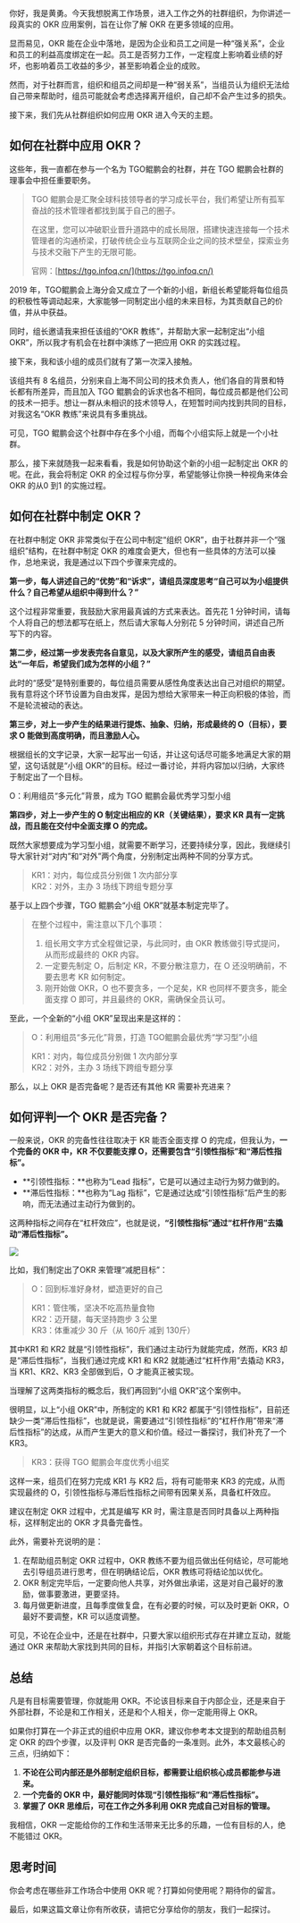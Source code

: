 你好，我是黄勇。今天我想脱离工作场景，进入工作之外的社群组织，为你讲述一段真实的 OKR 应用案例，旨在让你了解 OKR 在更多领域的应用。

显而易见，OKR 能在企业中落地，是因为企业和员工之间是一种“强关系”，企业和员工的利益高度绑定在一起。员工是否努力工作，一定程度上影响着业绩的好坏，也影响着员工收益的多少，甚至影响着企业的成败。

然而，对于社群而言，组织和组员之间却是一种“弱关系”，当组员认为组织无法给自己带来帮助时，组员可能就会考虑选择离开组织，自己却不会产生过多的损失。

接下来，我们先从社群组织如何应用 OKR 进入今天的主题。

## 如何在社群中应用 OKR？

这些年，我一直都在参与一个名为 TGO鲲鹏会的社群，并在 TGO 鲲鹏会社群的理事会中担任重要职务。

> TGO 鲲鹏会是汇聚全球科技领导者的学习成长平台，我们希望让所有孤军奋战的技术管理者都找到属于自己的圈子。  
>   
> 在这里，您可以冲破职业晋升道路中的成长局限，搭建快速连接每一个技术管理者的沟通桥梁，打破传统企业与互联网企业之间的技术壁垒，探索业务与技术交融下产生的无限可能。  
>   
> 官网：[https://tgo.infoq.cn/](https://tgo.infoq.cn/)

2019 年，TGO鲲鹏会上海分会又成立了一个新的小组，新组长希望能将每位组员的积极性等调动起来，大家能够一同制定出小组的未来目标，为其贡献自己的价值，并从中获益。

同时，组长邀请我来担任该组的“OKR 教练”，并帮助大家一起制定出“小组 OKR”，所以我才有机会在社群中演练了一把应用 OKR 的实践过程。

接下来，我和该小组的成员们就有了第一次深入接触。

该组共有 8 名组员，分别来自上海不同公司的技术负责人，他们各自的背景和特长都有所差异，而且加入 TGO 鲲鹏会的诉求也各不相同，每位成员都是他们公司的技术一把手。想让一群从未相识的技术领导人，在短暂时间内找到共同的目标，对我这名“OKR 教练”来说具有多重挑战。

可见，TGO 鲲鹏会这个社群中存在多个小组，而每个小组实际上就是一个小社群。

那么，接下来就随我一起来看看，我是如何协助这个新的小组一起制定出 OKR 的呢。在此，我会将制定 OKR 的全过程与你分享，希望能够让你换一种视角来体会 OKR 的从0 到1 的实施过程。

## 如何在社群中制定 OKR？

在社群中制定 OKR 非常类似于在公司中制定“组织 OKR”，由于社群并非一个“强组织”结构，在社群中制定 OKR 的难度会更大，但也有一些具体的方法可以操作，总地来说，我是通过以下四个步骤来完成的。

**第一步，每人讲述自己的“优势”和“诉求”，请组员深度思考“自己可以为小组提供什么？自己希望从组织中得到什么？”**

这个过程非常重要，我鼓励大家用最真诚的方式来表达。首先花 1 分钟时间，请每个人将自己的想法都写在纸上，然后请大家每人分别花 5 分钟时间，讲述自己所写下的内容。

**第二步，经过第一步发表完各自意见，以及大家所产生的感受，请组员自由表达“一年后，希望我们成为怎样的小组？”**

此时的“感受”是特别重要的，每位组员需要从感性角度表达出自己对组织的期望。我有意将这个环节设置为自由发挥，是因为想给大家带来一种正向积极的体验，而不是轮流被动的表达。

**第三步，对上一步产生的结果进行提炼、抽象、归纳，形成最终的 O（目标），要求 O 能做到高度明确，而且激励人心。**

根据组长的文字记录，大家一起写出一句话，并让这句话尽可能多地满足大家的期望，这句话就是“小组 OKR”的目标。经过一番讨论，并将内容加以归纳，大家终于制定出了一个目标。

O：利用组员“多元化”背景，成为 TGO 鲲鹏会最优秀学习型小组

**第四步，对上一步产生的 O 制定出相应的 KR（关键结果），要求 KR 具有一定挑战，而且能在交付中全面支撑 O 的完成。**

既然大家想要成为学习型小组，就需要不断学习，还要持续分享，因此，我继续引导大家针对“对内”和“对外”两个角度，分别制定出两种不同的分享方式。

> KR1：对内，每位成员分别做 1 次内部分享  
> KR2：对外，主办 3 场线下跨组专题分享

基于以上四个步骤，TGO 鲲鹏会“小组 OKR”就基本制定完毕了。

> 在整个过程中，需注意以下几个事项：  
> 
> 1. 组长用文字方式全程做记录，与此同时，由 OKR 教练做引导式提问，从而形成最终的 OKR 内容。
> 2. 一定要先制定 O，后制定 KR，不要分散注意力，在 O 还没明确前，不要去思考 KR 如何制定。
> 3. 刚开始做 OKR，O 也不要贪多，一个足矣，KR 也同样不要贪多，能全面支撑 O 即可，并且最终的 OKR，需确保全员认可。

至此，一个全新的“小组 OKR”呈现出来是这样的：

> O：利用组员“多元化”背景，打造 TGO鲲鹏会最优秀“学习型”小组  
>   
> KR1：对内，每位成员分别做 1 次内部分享  
> KR2：对外，主办 3 场线下跨组专题分享

那么，以上 OKR 是否完备呢？是否还有其他 KR 需要补充进来？

## 如何评判一个 OKR 是否完备？

一般来说，OKR 的完备性往往取决于 KR 能否全面支撑 O 的完成，但我认为，**一个完备的 OKR 中，KR 不仅要能支撑 O，还需要包含“引领性指标”和“滞后性指标”。**

- **引领性指标：**也称为“Lead 指标”，它是可以通过主动行为努力做到的。
- **滞后性指标：**也称为“Lag 指标”，它是通过达成“引领性指标”后产生的影响，而无法通过主动行为做到的。

这两种指标之间存在“杠杆效应”，也就是说，**“引领性指标”通过“杠杆作用”去撬动“滞后性指标”。**

![](https://static001.geekbang.org/resource/image/61/2c/61abf1ff132a452d81cf08c5d81d8d2c.png?wh=2052%2A1118)

比如，我们制定出了OKR 来管理“减肥目标”：

> O：回到标准好身材，塑造更好的自己  
>   
> KR1：管住嘴，坚决不吃高热量食物  
> KR2：迈开腿，每天坚持跑步 3 公里  
> KR3：体重减少 30 斤（从 160斤 减到 130斤）

其中KR1 和 KR2 就是“引领性指标”，我们通过主动行为就能完成，然而，KR3 却是“滞后性指标”，当我们通过完成 KR1 和 KR2 就能通过“杠杆作用”去撬动 KR3，当 KR1、KR2、KR3 全部做到后，O 才能真正被实现。

当理解了这两类指标的概念后，我们再回到“小组 OKR”这个案例中。

很明显，以上“小组 OKR”中，所制定的 KR1 和 KR2 都属于“引领性指标”，目前还缺少一类“滞后性指标”，也就是说，需要通过“引领性指标”的“杠杆作用”带来“滞后性指标”的达成，从而产生更大的意义和价值。经过一番探讨，我们补充了一个 KR3。

> KR3：获得 TGO 鲲鹏会年度优秀小组奖

这样一来，组员们在努力完成 KR1 与 KR2 后，将有可能带来 KR3 的完成，从而实现最终的 O，引领性指标与滞后性指标之间带有因果关系，具备杠杆效应。

建议在制定 OKR 过程中，尤其是编写 KR 时，需注意是否同时具备以上两种指标，这样制定出的 OKR 才具备完备性。

此外，需要补充说明的是：

1. 在帮助组员制定 OKR 过程中，OKR 教练不要为组员做出任何结论，尽可能地去引导组员进行思考，但在明确结论后，OKR 教练可将结论加以优化。
2. OKR 制定完毕后，一定要向他人共享，对外做出承诺，这是对自己最好的激励，做事要激进，更要坚持。
3. 每月做更新进度，且每季度做复盘，在有必要的时候，可以及时更新 OKR，O 最好不要调整，KR 可以适度调整。

可见，不论在企业中，还是在社群中，只要大家以组织形式存在并建立互动，就能通过 OKR 来帮助大家找到共同的目标，并指引大家朝着这个目标前进。

## 总结

凡是有目标需要管理，你就能用 OKR。不论该目标来自于内部企业，还是来自于外部社群，不论是和工作相关，还是和个人相关，你一定能用得上 OKR。

如果你打算在一个非正式的组织中应用 OKR，建议你参考本文提到的帮助组员制定 OKR 的四个步骤，以及评判 OKR 是否完备的一条准则。此外，本文最核心的三点，归纳如下：

1. **不论在公司内部还是外部制定组织目标，都需要让组织核心成员都能参与进来。**
2. **一个完备的 OKR 中，最好能同时体现“引领性指标”和“滞后性指标”。**
3. **掌握了 OKR 思维后，可在工作之外多利用 OKR 完成自己对目标的管理。**

我相信，OKR 一定能给你的工作和生活带来无比多的乐趣，一位有目标的人，绝不能错过 OKR。

## 思考时间

你会考虑在哪些非工作场合中使用 OKR 呢？打算如何使用呢？期待你的留言。

最后，如果这篇文章让你有所收获，请把它分享给你的朋友，我们一起探讨。